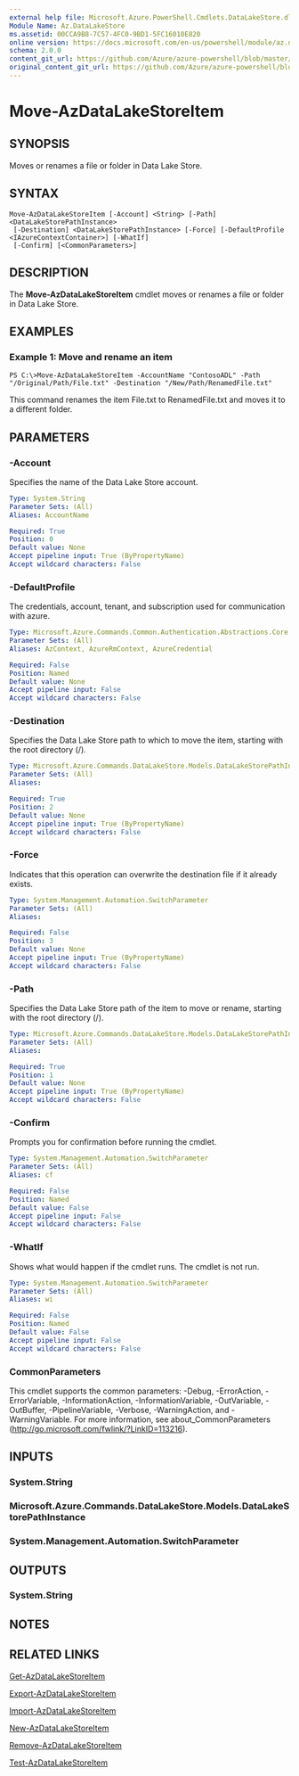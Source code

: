 ```yaml
---
external help file: Microsoft.Azure.PowerShell.Cmdlets.DataLakeStore.dll-Help.xml
Module Name: Az.DataLakeStore
ms.assetid: 00CCA9B8-7C57-4FC0-9BD1-5FC16010E820
online version: https://docs.microsoft.com/en-us/powershell/module/az.datalakestore/move-azdatalakestoreitem
schema: 2.0.0
content_git_url: https://github.com/Azure/azure-powershell/blob/master/src/ResourceManager/DataLakeStore/Commands.DataLakeStore/help/Move-AzDataLakeStoreItem.md
original_content_git_url: https://github.com/Azure/azure-powershell/blob/master/src/ResourceManager/DataLakeStore/Commands.DataLakeStore/help/Move-AzDataLakeStoreItem.md
---
```


# Move-AzDataLakeStoreItem

## SYNOPSIS
Moves or renames a file or folder in Data Lake Store.

## SYNTAX

```
Move-AzDataLakeStoreItem [-Account] <String> [-Path] <DataLakeStorePathInstance>
 [-Destination] <DataLakeStorePathInstance> [-Force] [-DefaultProfile <IAzureContextContainer>] [-WhatIf]
 [-Confirm] [<CommonParameters>]
```

## DESCRIPTION
The **Move-AzDataLakeStoreItem** cmdlet moves or renames a file or folder in Data Lake Store.

## EXAMPLES

### Example 1: Move and rename an item
```
PS C:\>Move-AzDataLakeStoreItem -AccountName "ContosoADL" -Path "/Original/Path/File.txt" -Destination "/New/Path/RenamedFile.txt"
```

This command renames the item File.txt to RenamedFile.txt and moves it to a different folder.

## PARAMETERS

### -Account
Specifies the name of the Data Lake Store account.

```yaml
Type: System.String
Parameter Sets: (All)
Aliases: AccountName

Required: True
Position: 0
Default value: None
Accept pipeline input: True (ByPropertyName)
Accept wildcard characters: False
```

### -DefaultProfile
The credentials, account, tenant, and subscription used for communication with azure.

```yaml
Type: Microsoft.Azure.Commands.Common.Authentication.Abstractions.Core.IAzureContextContainer
Parameter Sets: (All)
Aliases: AzContext, AzureRmContext, AzureCredential

Required: False
Position: Named
Default value: None
Accept pipeline input: False
Accept wildcard characters: False
```

### -Destination
Specifies the Data Lake Store path to which to move the item, starting with the root directory (/).

```yaml
Type: Microsoft.Azure.Commands.DataLakeStore.Models.DataLakeStorePathInstance
Parameter Sets: (All)
Aliases:

Required: True
Position: 2
Default value: None
Accept pipeline input: True (ByPropertyName)
Accept wildcard characters: False
```

### -Force
Indicates that this operation can overwrite the destination file if it already exists.

```yaml
Type: System.Management.Automation.SwitchParameter
Parameter Sets: (All)
Aliases:

Required: False
Position: 3
Default value: None
Accept pipeline input: True (ByPropertyName)
Accept wildcard characters: False
```

### -Path
Specifies the Data Lake Store path of the item to move or rename, starting with the root directory (/).

```yaml
Type: Microsoft.Azure.Commands.DataLakeStore.Models.DataLakeStorePathInstance
Parameter Sets: (All)
Aliases:

Required: True
Position: 1
Default value: None
Accept pipeline input: True (ByPropertyName)
Accept wildcard characters: False
```

### -Confirm
Prompts you for confirmation before running the cmdlet.

```yaml
Type: System.Management.Automation.SwitchParameter
Parameter Sets: (All)
Aliases: cf

Required: False
Position: Named
Default value: False
Accept pipeline input: False
Accept wildcard characters: False
```

### -WhatIf
Shows what would happen if the cmdlet runs.
The cmdlet is not run.

```yaml
Type: System.Management.Automation.SwitchParameter
Parameter Sets: (All)
Aliases: wi

Required: False
Position: Named
Default value: False
Accept pipeline input: False
Accept wildcard characters: False
```

### CommonParameters
This cmdlet supports the common parameters: -Debug, -ErrorAction, -ErrorVariable, -InformationAction, -InformationVariable, -OutVariable, -OutBuffer, -PipelineVariable, -Verbose, -WarningAction, and -WarningVariable. For more information, see about_CommonParameters (http://go.microsoft.com/fwlink/?LinkID=113216).

## INPUTS

### System.String

### Microsoft.Azure.Commands.DataLakeStore.Models.DataLakeStorePathInstance

### System.Management.Automation.SwitchParameter

## OUTPUTS

### System.String

## NOTES

## RELATED LINKS

[Get-AzDataLakeStoreItem](./Get-AzDataLakeStoreItem.md)

[Export-AzDataLakeStoreItem](./Export-AzDataLakeStoreItem.md)

[Import-AzDataLakeStoreItem](./Import-AzDataLakeStoreItem.md)

[New-AzDataLakeStoreItem](./New-AzDataLakeStoreItem.md)

[Remove-AzDataLakeStoreItem](./Remove-AzDataLakeStoreItem.md)

[Test-AzDataLakeStoreItem](./Test-AzDataLakeStoreItem.md)


